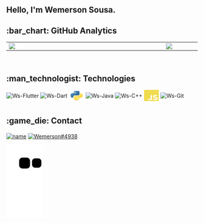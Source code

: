 ## Hello, I'm Wemerson Sousa.

 <h2>:bar_chart: GitHub Analytics</h2>
<center>
    <table>
        <tr>
            <td>
               <img width="400px" align="left" src="https://github-readme-stats.vercel.app/api?username=Wemers0n&show_icons=true&theme=react&include_all_commits=true&count_private=true"/>             
            </td>     
         <td>
              <img width="400px" align="left" src="https://github-readme-stats.vercel.app/api/top-langs/?username=Wemers0n&layout=compact&langs_count=7&theme=react"/> 
         </td>
        </tr>
    </table>
</center>  


<div style="display: inline_block"><br>
<h2>:man_technologist: Technologies</h2> 
  <img align="center" alt="Ws-Flutter" height="30" width="40" src="https://cdn.jsdelivr.net/gh/devicons/devicon/icons/flutter/flutter-original.svg">
  <img align="center" alt="Ws-Dart" height="30" width="40" src="https://cdn.jsdelivr.net/gh/devicons/devicon/icons/dart/dart-original.svg"> 
  <img align="center" alt="Ws-Python" height="30" width="40" src="https://raw.githubusercontent.com/devicons/devicon/master/icons/python/python-original.svg">
  <img align="center" alt="Ws-Java" height="40" width="40" src="https://cdn.jsdelivr.net/gh/devicons/devicon/icons/java/java-original-wordmark.svg">
  
  <img align="center" alt="Ws-C++" height="30" width="40" src="https://cdn.jsdelivr.net/gh/devicons/devicon/icons/cplusplus/cplusplus-original.svg">
  <img align="center" alt="Ws-Js" height="30" width="40" src="https://raw.githubusercontent.com/devicons/devicon/master/icons/javascript/javascript-plain.svg">
  <img align="center" alt="Ws-Git" height="30" width="40" src="https://cdn.jsdelivr.net/gh/devicons/devicon/icons/git/git-original.svg">

</div>

  #

<h2 align="left">:game_die: Contact</h2>
<p align="left">
<a href="https://www.linkedin.com/in/w-sousa" target="blank"><img align="center" src="https://cdn.jsdelivr.net/npm/simple-icons@3.0.1/icons/linkedin.svg" alt="name" height="30" width="40" /></a>
<a href="https://discord.gg/Wemerson#4938" target="blank"><img align="center" src="https://cdn.jsdelivr.net/npm/simple-icons@3.0.1/icons/discord.svg" alt="Wemerson#4938" height="30" width="40" /></a>
</p>

 <div>
  
  ![Snake animation](https://github.com/Wemers0n/Wemers0n/blob/output/github-contribution-grid-snake.svg)

 </div>
